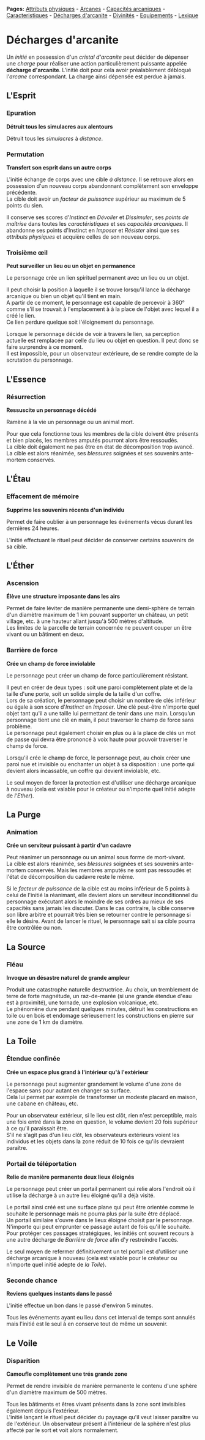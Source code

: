 **Pages:**
[Attributs physiques](../book/attributs.md) -
[Arcanes](../book/arcanes.md) -
[Capacités arcaniques](../book/capacités.md) -
[Caracteristiques](../book/caractéristiques.md) -
[Décharges d'arcanite](../book/décharges.md) -
[Divinités](../book/divinités.md) -
[Equipements](../book/équipements.md) -
[Lexique](../book/lexique.md)
# Décharges d'arcanite

Un _initié_ en possession d&#039;un _cristal d&#039;arcanite_ peut décider de dépenser une _charge_ pour réaliser une action particulièrement puissante appelée **décharge d&#039;arcanite**. L&#039;initié doit pour cela avoir préalablement débloqué l&#039;_arcane_ correspondant. La charge ainsi dépensée est perdue à jamais.

## L&#039;Esprit
### Epuration

**Détruit tous les simulacres aux alentours**

Détruit tous les _simulacres_ à _distance_.
### Permutation

**Transfert son esprit dans un autre corps**

L&#039;initié échange de corps avec une cible _à distance_. Il se retrouve alors en possession d&#039;un nouveau corps abandonnant complètement son enveloppe précédente.  
 La cible doit avoir un _facteur de puissance_ supérieur au maximum de 5 points du sien.

Il conserve ses scores d&#039;_Instinct_ en _Dévoiler_ et _Dissimuler_, ses _points de maîtrise_ dans toutes les _caractéristiques_ et ses _capacités arcaniques_. Il abandonne ses points d&#039;Instinct en _Imposer_ et _Résister_ ainsi que ses _attributs physiques_ et acquière celles de son nouveau corps.
### Troisième œil

**Peut surveiller un lieu ou un objet en permanence**

Le personnage crée un lien spirituel permanent avec un lieu ou un objet.

Il peut choisir la position à laquelle il se trouve lorsqu&#039;il lance la décharge arcanique ou bien un objet qu&#039;il tient en main.  
 A partir de ce moment, le personnage est capable de percevoir à 360° comme s&#039;il se trouvait à l&#039;emplacement à à la place de l&#039;objet avec lequel il a créé le lien.  
 Ce lien perdure quelque soit l&#039;éloignement du personnage.

Lorsque le personnage décide de voir à travers le lien, sa perception actuelle est remplacée par celle du lieu ou objet en question. Il peut donc se faire surprendre à ce moment.  
 Il est impossible, pour un observateur extérieure, de se rendre compte de la scrutation du personnage.
## L&#039;Essence
### Résurrection

**Ressuscite un personnage décédé**

Ramène à la vie un personnage ou un animal mort.

Pour que cela fonctionne tous les membres de la cible doivent être présents et bien placés, les membres amputés pourront alors être ressoudés.  
 La cible doit également ne pas être en état de décomposition trop avancé. La cible est alors réanimée, ses _blessures_ soignées et ses souvenirs ante-mortem conservés.
## L&#039;Étau
### Effacement de mémoire

**Supprime les souvenirs récents d&#039;un individu**

Permet de faire oublier à un personnage les événements vécus durant les dernières 24 heures.

L&#039;initié effectuant le rituel peut décider de conserver certains souvenirs de sa cible.
## L&#039;Éther
### Ascension

**Élève une structure imposante dans les airs**

Permet de faire léviter de manière permanente une demi-sphère de terrain d&#039;un diamètre maximum de 1 km pouvant supporter un château, un petit village, etc. à une hauteur allant jusqu&#039;à 500 mètres d&#039;altitude.  
 Les limites de la parcelle de terrain concernée ne peuvent couper un être vivant ou un bâtiment en deux.
### Barrière de force

**Crée un champ de force inviolable**

Le personnage peut créer un champ de force particulièrement résistant.

Il peut en créer de deux types : soit une paroi complètement plate et de la taille d&#039;une porte, soit un solide simple de la taille d&#039;un coffre.  
 Lors de sa création, le personnage peut choisir un nombre de clés inférieur ou égale à son score d&#039;_Instinct_ en _Imposer_. Une clé peut-être n&#039;importe quel objet tant qu&#039;il a une taille lui permettant de tenir dans une main. Lorsqu’un personnage tient une clé en main, il peut traverser le champ de force sans problème.  
 Le personnage peut également choisir en plus ou à la place de clés un mot de passe qui devra être prononcé à voix haute pour pouvoir traverser le champ de force.

Lorsqu&#039;il crée le champ de force, le personnage peut, au choix créer une paroi nue et invisible ou enchanter un objet à sa disposition : une porte qui devient alors incassable, un coffre qui devient inviolable, etc.

Le seul moyen de forcer la protection est d&#039;utiliser une décharge arcanique à nouveau (cela est valable pour le créateur ou n&#039;importe quel initié adepte de _l&#039;Ether_).
## La Purge
### Animation

**Crée un serviteur puissant à partir d&#039;un cadavre**

Peut réanimer un personnage ou un animal sous forme de mort-vivant.  
 La cible est alors réanimée, ses _blessures_ soignées et ses souvenirs ante-mortem conservés. Mais les membres amputés ne sont pas ressoudés et l&#039;état de décomposition du cadavre reste le même.

Si le _facteur de puissance_ de la cible est au moins inférieur de 5 points à celui de l&#039;initié la réanimant, elle devient alors un serviteur inconditionnel du personnage exécutant alors le moindre de ses ordres au mieux de ses capacités sans jamais les discuter. Dans le cas contraire, la cible conserve son libre arbitre et pourrait très bien se retourner contre le personnage si elle le désire. Avant de lancer le rituel, le personnage sait si sa cible pourra être contrôlée ou non.
## La Source
### Fléau

**Invoque un désastre naturel de grande ampleur**

Produit une catastrophe naturelle destructrice. Au choix, un tremblement de terre de forte magnétude, un raz-de-marée (si une grande étendue d&#039;eau est à proximité), une tornade, une explosion volcanique, etc.  
 Le phénomène dure pendant quelques minutes, détruit les constructions en toile ou en bois et endomage sérieusement les constructions en pierre sur une zone de 1 km de diamètre.
## La Toile
### Étendue confinée

**Crée un espace plus grand à l&#039;intérieur qu&#039;à l&#039;extérieur**

Le personnage peut augmenter grandement le volume d&#039;une zone de l&#039;espace sans pour autant en changer sa surface.  
 Cela lui permet par exemple de transformer un modeste placard en maison, une cabane en château, etc.

Pour un observateur extérieur, si le lieu est clôt, rien n&#039;est perceptible, mais une fois entré dans la zone en question, le volume devient 20 fois supérieur à ce qu&#039;il paraissait être.  
 S&#039;il ne s&#039;agit pas d&#039;un lieu clôt, les observateurs extérieurs voient les individus et les objets dans la zone réduit de 10 fois ce qu&#039;ils devraient paraître.
### Portail de téléportation

**Relie de manière permanente deux lieux éloignés**

Le personnage peut créer un portail permanent qui relie alors l&#039;endroit où il utilise la décharge à un autre lieu éloigné qu&#039;il a déjà visité.

Le portail ainsi créé est une surface plane qui peut être orientée comme le souhaite le personnage mais ne pourra plus par la suite être déplacé.  
 Un portail similaire s&#039;ouvre dans le lieux éloigné choisit par le personnage.  
 N&#039;importe qui peut emprunter ce passage autant de fois qu&#039;il le souhaite. Pour protéger ces passages stratégiques, les initiés ont souvent recours à une autre décharge de _Barrière de force_ afin d&#039;y restreindre l&#039;accès.

Le seul moyen de refermer définitivement un tel portail est d&#039;utiliser une décharge arcanique à nouveau (cela est valable pour le créateur ou n&#039;importe quel initié adepte de _la Toile_).
### Seconde chance

**Reviens quelques instants dans le passé**

L&#039;initié effectue un bon dans le passé d&#039;environ 5 minutes.

Tous les événements ayant eu lieu dans cet interval de temps sont annulés mais l&#039;initié est le seul à en conserve tout de même un souvenir.
## Le Voile
### Disparition

**Camoufle complètement une trés grande zone**

Permet de rendre invisible de manière permanente le contenu d&#039;une sphère d&#039;un diamètre maximum de 500 mètres.

Tous les bâtiments et êtres vivant présents dans la zone sont invisibles également depuis l&#039;extérieur.  
 L&#039;initié lançant le rituel peut décider du paysage qu&#039;il veut laisser paraître vu de l&#039;extérieur. Un observateur présent à l&#039;intérieur de la sphère n&#039;est plus affecté par le sort et voit alors normalement.

